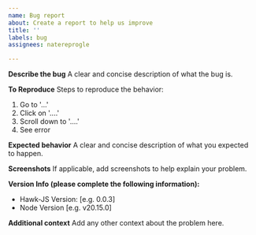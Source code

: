 ```yaml
---
name: Bug report
about: Create a report to help us improve
title: ''
labels: bug
assignees: natereprogle

---
```


**Describe the bug**
A clear and concise description of what the bug is.

**To Reproduce**
Steps to reproduce the behavior:

1. Go to '...'
2. Click on '....'
3. Scroll down to '....'
4. See error

**Expected behavior**
A clear and concise description of what you expected to happen.

**Screenshots**
If applicable, add screenshots to help explain your problem.

**Version Info (please complete the following information):**

- Hawk-JS Version: [e.g. 0.0.3]
- Node Version [e.g. v20.15.0]

**Additional context**
Add any other context about the problem here.